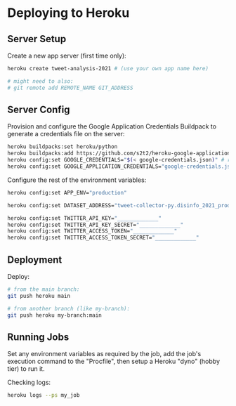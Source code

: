 # Deploying to Heroku

## Server Setup

Create a new app server (first time only):

```sh
heroku create tweet-analysis-2021 # (use your own app name here)

# might need to also:
# git remote add REMOTE_NAME GIT_ADDRESS
```

## Server Config

Provision and configure the Google Application Credentials Buildpack to generate a credentials file on the server:

```sh
heroku buildpacks:set heroku/python
heroku buildpacks:add https://github.com/s2t2/heroku-google-application-credentials-buildpack
heroku config:set GOOGLE_CREDENTIALS="$(< google-credentials.json)" # references local creds file
heroku config:set GOOGLE_APPLICATION_CREDENTIALS="google-credentials.json" # references server creds
```

Configure the rest of the environment variables:

```sh
heroku config:set APP_ENV="production"

heroku config:set DATASET_ADDRESS="tweet-collector-py.disinfo_2021_production"

heroku config:set TWITTER_API_KEY="_____________"
heroku config:set TWITTER_API_KEY_SECRET="_____________"
heroku config:set TWITTER_ACCESS_TOKEN="_____________"
heroku config:set TWITTER_ACCESS_TOKEN_SECRET="_____________"
```





## Deployment

Deploy:

```sh
# from the main branch:
git push heroku main

# from another branch (like my-branch):
git push heroku my-branch:main
```

## Running Jobs

Set any environment variables as required by the job, add the job's execution command to the "Procfile", then setup a Heroku "dyno" (hobby tier) to run it.

Checking logs:

```sh
heroku logs --ps my_job
```
